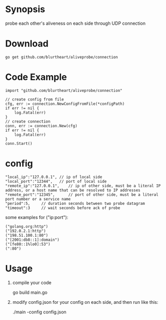 # Synopsis

probe each other's aliveness on each side through UDP connection

# Download

    go get github.com/blurtheart/aliveprobe/connection

# Code Example

    import "github.com/blurtheart/aliveprobe/connection"

    // create config from file
    cfg, err := connection.NewConfigFromFile(*configPath)
	if err != nil {
		log.Fatal(err)
	}
    // create connection
	conn, err := connection.New(cfg)
	if err != nil {
		log.Fatal(err)
	}
	conn.Start()

# config

    "local_ip":"127.0.0.1", // ip of local side
    "local_port":"12344",   // port of local side
    "remote_ip":"127.0.0.1",    // ip of other side, must be a literal IP address, or a host name that can be resolved to IP addresses
    "remote_port":"12345",      // port of other side, must be a literal port number or a service name
    "period":5,     // duration seconds between two probe datagram
    "timeout":3     // wait seconds before ack of probe

some examples for ("ip:port"):

    ("golang.org:http")
    ("192.0.2.1:http")
    ("198.51.100.1:80")
    ("[2001:db8::1]:domain")
    ("[fe80::1%lo0]:53")
    (":80")

# Usage

1. compile your code

    go build main.go

2. modify config.json for your config on each side, and then run like this:

    ./main -config config.json